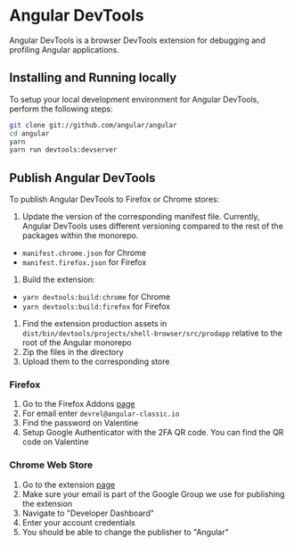 # Angular DevTools

Angular DevTools is a browser DevTools extension for debugging and profiling Angular applications.

## Installing and Running locally

To setup your local development environment for Angular DevTools, perform the following steps:

```bash
git clone git://github.com/angular/angular
cd angular
yarn
yarn run devtools:devserver
```

## Publish Angular DevTools

To publish Angular DevTools to Firefox or Chrome stores:

1. Update the version of the corresponding manifest file. Currently, Angular DevTools uses different versioning compared to the rest of the packages within the monorepo.
  * `manifest.chrome.json` for Chrome
  * `manifest.firefox.json` for Firefox
1. Build the extension:
  * `yarn devtools:build:chrome` for Chrome
  * `yarn devtools:build:firefox` for Firefox
1. Find the extension production assets in `dist/bin/devtools/projects/shell-browser/src/prodapp` relative to the root of the Angular monorepo
1. Zip the files in the directory
1. Upload them to the corresponding store

### Firefox

1. Go to the Firefox Addons [page](https://addons.mozilla.org/developers/addons)
1. For email enter `devrel@angular-classic.io`
1. Find the password on Valentine
1. Setup Google Authenticator with the 2FA QR code. You can find the QR code on Valentine

### Chrome Web Store

1. Go to the extension [page](https://chrome.google.com/webstore/category/extensions)
1. Make sure your email is part of the Google Group we use for publishing the extension
1. Navigate to "Developer Dashboard"
1. Enter your account credentials
1. You should be able to change the publisher to "Angular"
